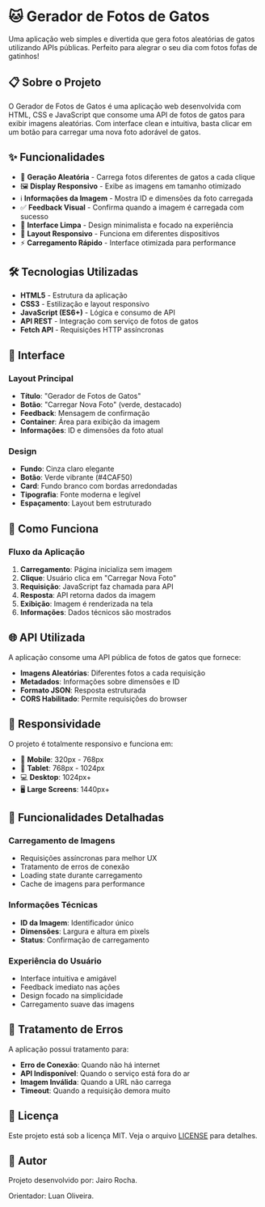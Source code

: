 # 🐱 Gerador de Fotos de Gatos

Uma aplicação web simples e divertida que gera fotos aleatórias de gatos utilizando APIs públicas. Perfeito para alegrar o seu dia com fotos fofas de gatinhos!

## 📋 Sobre o Projeto

O Gerador de Fotos de Gatos é uma aplicação web desenvolvida com HTML, CSS e JavaScript que consome uma API de fotos de gatos para exibir imagens aleatórias. Com interface clean e intuitiva, basta clicar em um botão para carregar uma nova foto adorável de gatos.

## ✨ Funcionalidades

- 🐾 **Geração Aleatória** - Carrega fotos diferentes de gatos a cada clique
- 🖼️ **Display Responsivo** - Exibe as imagens em tamanho otimizado
- ℹ️ **Informações da Imagem** - Mostra ID e dimensões da foto carregada
- ✅ **Feedback Visual** - Confirma quando a imagem é carregada com sucesso
- 🎨 **Interface Limpa** - Design minimalista e focado na experiência
- 📱 **Layout Responsivo** - Funciona em diferentes dispositivos
- ⚡ **Carregamento Rápido** - Interface otimizada para performance

## 🛠️ Tecnologias Utilizadas

- **HTML5** - Estrutura da aplicação
- **CSS3** - Estilização e layout responsivo
- **JavaScript (ES6+)** - Lógica e consumo de API
- **API REST** - Integração com serviço de fotos de gatos
- **Fetch API** - Requisições HTTP assíncronas

## 🎨 Interface

### Layout Principal
- **Título**: "Gerador de Fotos de Gatos"
- **Botão**: "Carregar Nova Foto" (verde, destacado)
- **Feedback**: Mensagem de confirmação
- **Container**: Área para exibição da imagem
- **Informações**: ID e dimensões da foto atual

### Design
- **Fundo**: Cinza claro elegante
- **Botão**: Verde vibrante (#4CAF50)
- **Card**: Fundo branco com bordas arredondadas
- **Tipografia**: Fonte moderna e legível
- **Espaçamento**: Layout bem estruturado

## 🔧 Como Funciona

### Fluxo da Aplicação

1. **Carregamento**: Página inicializa sem imagem
2. **Clique**: Usuário clica em "Carregar Nova Foto"
3. **Requisição**: JavaScript faz chamada para API
4. **Resposta**: API retorna dados da imagem
5. **Exibição**: Imagem é renderizada na tela
6. **Informações**: Dados técnicos são mostrados

## 🌐 API Utilizada

A aplicação consome uma API pública de fotos de gatos que fornece:

- **Imagens Aleatórias**: Diferentes fotos a cada requisição
- **Metadados**: Informações sobre dimensões e ID
- **Formato JSON**: Resposta estruturada
- **CORS Habilitado**: Permite requisições do browser

## 📱 Responsividade

O projeto é totalmente responsivo e funciona em:

- 📱 **Mobile**: 320px - 768px
- 📱 **Tablet**: 768px - 1024px  
- 💻 **Desktop**: 1024px+
- 🖥️ **Large Screens**: 1440px+

## 🎯 Funcionalidades Detalhadas

### Carregamento de Imagens
- Requisições assíncronas para melhor UX
- Tratamento de erros de conexão
- Loading state durante carregamento
- Cache de imagens para performance

### Informações Técnicas
- **ID da Imagem**: Identificador único
- **Dimensões**: Largura e altura em pixels
- **Status**: Confirmação de carregamento

### Experiência do Usuário
- Interface intuitiva e amigável
- Feedback imediato nas ações
- Design focado na simplicidade
- Carregamento suave das imagens

## 🐛 Tratamento de Erros

A aplicação possui tratamento para:

- **Erro de Conexão**: Quando não há internet
- **API Indisponível**: Quando o serviço está fora do ar
- **Imagem Inválida**: Quando a URL não carrega
- **Timeout**: Quando a requisição demora muito

## 📝 Licença

Este projeto está sob a licença MIT. Veja o arquivo [LICENSE](LICENSE) para detalhes.

## 👤 Autor

Projeto desenvolvido por: Jairo Rocha.

Orientador: Luan Oliveira.
